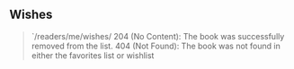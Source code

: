 ## Wishes

> `/readers/me/wishes/
> 204 (No Content): The book was successfully removed from the list.
> 404 (Not Found): The book was not found in either the favorites list or wishlist
